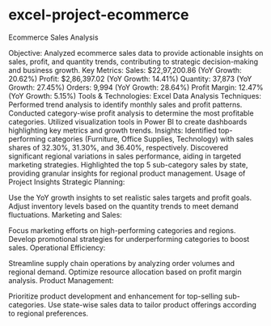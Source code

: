 # excel-project-ecommerce
Ecommerce Sales Analysis

Objective: Analyzed ecommerce sales data to provide actionable insights on sales, profit, and quantity trends, contributing to strategic decision-making and business growth.
Key Metrics:
Sales: $22,97,200.86 (YoY Growth: 20.62%)
Profit: $2,86,397.02 (YoY Growth: 14.41%)
Quantity: 37,873 (YoY Growth: 27.45%)
Orders: 9,994 (YoY Growth: 28.64%)
Profit Margin: 12.47% (YoY Growth: 5.15%)
Tools & Technologies:   Excel
Data Analysis Techniques:
Performed trend analysis to identify monthly sales and profit patterns.
Conducted category-wise profit analysis to determine the most profitable categories.
Utilized visualization tools in Power BI to create dashboards highlighting key metrics and growth trends.
Insights:
Identified top-performing categories (Furniture, Office Supplies, Technology) with sales shares of 32.30%, 31.30%, and 36.40%, respectively.
Discovered significant regional variations in sales performance, aiding in targeted marketing strategies.
Highlighted the top 5 sub-category sales by state, providing granular insights for regional product management.
Usage of Project Insights
Strategic Planning:

Use the YoY growth insights to set realistic sales targets and profit goals.
Adjust inventory levels based on the quantity trends to meet demand fluctuations.
Marketing and Sales:

Focus marketing efforts on high-performing categories and regions.
Develop promotional strategies for underperforming categories to boost sales.
Operational Efficiency:

Streamline supply chain operations by analyzing order volumes and regional demand.
Optimize resource allocation based on profit margin analysis.
Product Management:

Prioritize product development and enhancement for top-selling sub-categories.
Use state-wise sales data to tailor product offerings according to regional preferences.
